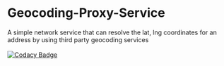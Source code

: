 # Geocoding-Proxy-Service
A simple network service that can resolve the lat, lng coordinates for an address by using third party geocoding services</br ></br >
[![Codacy Badge](https://api.codacy.com/project/badge/Grade/90ec42f713d44be898afa2937a8d56bd)](https://www.codacy.com/app/VBot2410/Geocoding-Proxy-Service?utm_source=github.com&amp;utm_medium=referral&amp;utm_content=VBot2410/Geocoding-Proxy-Service&amp;utm_campaign=Badge_Grade)
